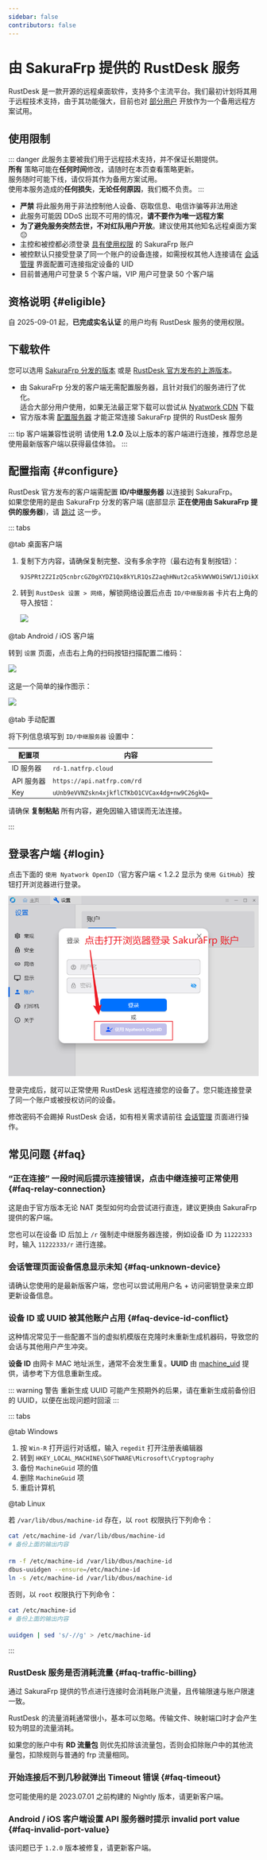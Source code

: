 ```yaml
---
sidebar: false
contributors: false
---
```


# 由 SakuraFrp 提供的 RustDesk 服务

RustDesk 是一款开源的远程桌面软件，支持多个主流平台。我们最初计划将其用于远程技术支持，由于其功能强大，目前也对 [部分用户](#eligible) 开放作为一个备用远程方案试用。

## 使用限制

::: danger
此服务主要被我们用于远程技术支持，并不保证长期提供。  
**所有** 策略可能在**任何时间**修改，请随时在本页查看策略更新。  
服务随时可能下线，请仅将其作为备用方案试用。  
使用本服务造成的**任何损失**，**无论任何原因**，我们概不负责。
:::

- **严禁** 将此服务用于非法控制他人设备、窃取信息、电信诈骗等非法用途
- 此服务可能因 DDoS 出现不可用的情况，**请不要作为唯一远程方案**
- **为了避免服务突然去世，不对红队用户开放**。建议使用其他知名远程桌面方案 😔
- 主控和被控都必须登录 [具有使用权限](#eligible) 的 SakuraFrp 账户
- 被控默认只接受登录了同一个账户的设备连接，如需授权其他人连接请在 [会话管理](https://www.natfrp.com/remote/rd_session) 界面配置可连接指定设备的 UID
- 目前普通用户可登录 5 个客户端，VIP 用户可登录 50 个客户端

## 资格说明 {#eligible}

自 2025-09-01 起，**已完成实名认证** 的用户均有 RustDesk 服务的使用权限。

## 下载软件

您可以选用 [SakuraFrp 分发的版本](https://github.com/natfrp/rustdesk/releases/latest) 或是 [RustDesk 官方发布的上游版本](https://github.com/rustdesk/rustdesk/releases/latest)。

- 由 SakuraFrp 分发的客户端无需配置服务器，且针对我们的服务进行了优化。  
  适合大部分用户使用，如果无法最正常下载可以尝试从 [Nyatwork CDN](https://nya.globalslb.net/natfrp/client/rustdesk/) 下载
- 官方版本需 [配置服务器](#configure) 才能正常连接 SakuraFrp 提供的 RustDesk 服务

::: tip 客户端兼容性说明
请使用 **1.2.0** 及以上版本的客户端进行连接，推荐您总是使用最新版客户端以获得最佳体验。
:::

## 配置指南 {#configure}

RustDesk 官方发布的客户端需配置 **ID/中继服务器** 以连接到 SakuraFrp。  
如果您使用的是由 SakuraFrp 分发的客户端 (底部显示 **正在使用由 SakuraFrp 提供的服务器**)，请 [跳过](#login) 这一步。

::: tabs

@tab 桌面客户端

1. 复制下方内容，请确保复制完整、没有多余字符（最右边有复制按钮）：
  
   ```base64
   9JSPRt2Z2IzQ5cnbrcGZ0gXYDZ1Qx8kYLR1QsZ2aqhHNut2ca5kVWVWOi5WV1JiOikXZrJCLiQmcv02bj5CcyZGdh5mLpBXYv8iOzBHd0hmI6ISawFmIsIiI6ISehxWZyJCLiQWdvx2YuAncmRXYu5SMtQmciojI0N3boJye
   ```

1. 转到 `RustDesk 设置 > 网络`，解锁网络设置后点击 `ID/中继服务器` 卡片右上角的导入按钮：

   ![](./_images/configure-network-desktop.png)

@tab Android / iOS 客户端

转到 `设置` 页面，点击右上角的扫码按钮扫描配置二维码：

![](./_images/config-qr.png)

这是一个简单的操作图示：

![](./_images/configure-network-android.png)

@tab 手动配置

将下列信息填写到 `ID/中继服务器` 设置中：

| 配置项 | 内容 |
| --- | --- |
| ID 服务器 | `rd-1.natfrp.cloud` |
| API 服务器 | `https://api.natfrp.com/rd` |
| Key | `uUnb9eVVNZskn4xjkflCTKbO1CVCax4dg+nw9C26gkQ=` |

请确保 **复制粘贴** 所有内容，避免因输入错误而无法连接。

:::

## 登录客户端 {#login}

点击下面的 `使用 Nyatwork OpenID`（官方客户端 < 1.2.2 显示为 `使用 GitHub`）按钮打开浏览器进行登录。

![](./_images/login.png)

登录完成后，就可以正常使用 RustDesk 远程连接您的设备了。您只能连接登录了同一个账户或被授权访问的设备。

修改密码不会踢掉 RustDesk 会话，如有相关需求请前往 [会话管理](https://www.natfrp.com/remote/rd_session) 页面进行操作。

## 常见问题 {#faq}

### “正在连接” 一段时间后提示连接错误，点击中继连接可正常使用 {#faq-relay-connection}

这是由于官方版本无论 NAT 类型如何均会尝试进行直连，建议更换由 SakuraFrp 提供的客户端。

您也可以在设备 ID 后加上 `/r` 强制走中继服务器连接，例如设备 ID 为 `11222333` 时，输入 `11222333/r` 进行连接。

### 会话管理页面设备信息显示未知 {#faq-unknown-device}

请确认您使用的是最新版客户端，您也可以尝试用用户名 + 访问密钥登录来立即更新设备信息。

### 设备 ID 或 UUID 被其他账户占用 {#faq-device-id-conflict}

这种情况常见于一些配置不当的虚拟机模版在克隆时未重新生成机器码，导致您的会话与其他用户产生冲突。

**设备 ID** 由网卡 MAC 地址派生，通常不会发生重复。**UUID** 由 [machine_uid](https://docs.rs/machine-uid/latest/machine_uid/) 提供，请参考下方信息重新生成。

::: warning 警告
重新生成 UUID 可能产生预期外的后果，请在重新生成前备份旧的 UUID，以便在出现问题时回滚
:::

::: tabs

@tab Windows

1. 按 `Win-R` 打开运行对话框，输入 `regedit` 打开注册表编辑器
1. 转到 `HKEY_LOCAL_MACHINE\SOFTWARE\Microsoft\Cryptography`
1. 备份 `MachineGuid` 项的值
1. 删除 `MachineGuid` 项
1. 重启计算机

@tab Linux

若 `/var/lib/dbus/machine-id` 存在，以 `root` 权限执行下列命令：

```bash
cat /etc/machine-id /var/lib/dbus/machine-id
# 备份上面的输出内容

rm -f /etc/machine-id /var/lib/dbus/machine-id
dbus-uuidgen --ensure=/etc/machine-id
ln -s /etc/machine-id /var/lib/dbus/machine-id
```

否则，以 `root` 权限执行下列命令：

```bash
cat /etc/machine-id
# 备份上面的输出内容

uuidgen | sed 's/-//g' > /etc/machine-id
```

:::

### RustDesk 服务是否消耗流量 {#faq-traffic-billing}

通过 SakuraFrp 提供的节点进行连接时会消耗账户流量，且传输限速与账户限速一致。

RustDesk 的流量消耗通常很小，基本可以忽略。传输文件、映射端口时才会产生较为明显的流量消耗。

如果您的账户中有 **RD 流量包** 则优先扣除该流量包，否则会扣除账户中的其他流量包，扣除规则与普通的 frp 流量相同。

### 开始连接后不到几秒就弹出 Timeout 错误 {#faq-timeout}

您可能使用的是 2023.07.01 之前构建的 Nightly 版本，请更新客户端。

### Android / iOS 客户端设置 API 服务器时提示 invalid port value {#faq-invalid-port-value}

该问题已于 `1.2.0` 版本被修复，请更新客户端。
